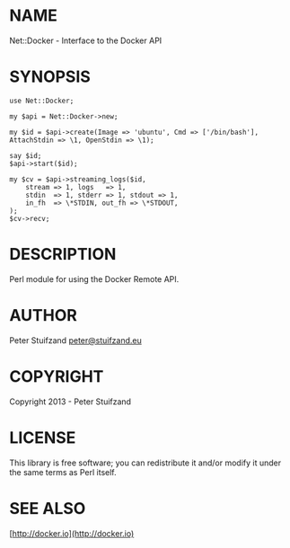# NAME

Net::Docker - Interface to the Docker API

# SYNOPSIS

    use Net::Docker;

    my $api = Net::Docker->new;

    my $id = $api->create(Image => 'ubuntu', Cmd => ['/bin/bash'], AttachStdin => \1, OpenStdin => \1);

    say $id;
    $api->start($id);

    my $cv = $api->streaming_logs($id,
        stream => 1, logs   => 1,
        stdin  => 1, stderr => 1, stdout => 1,
        in_fh  => \*STDIN, out_fh => \*STDOUT,
    );
    $cv->recv;

# DESCRIPTION

Perl module for using the Docker Remote API.

# AUTHOR

Peter Stuifzand <peter@stuifzand.eu>

# COPYRIGHT

Copyright 2013 - Peter Stuifzand

# LICENSE

This library is free software; you can redistribute it and/or modify
it under the same terms as Perl itself.

# SEE ALSO

[http://docker.io](http://docker.io)
